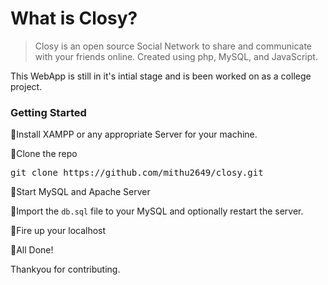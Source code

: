 # What is Closy?


> Closy is an open source Social Network to share and communicate with your friends online. Created using php, MySQL, and JavaScript.

This WebApp is still in it's intial stage and is been worked on as a college project.

 ### Getting Started

🔹Install XAMPP or any appropriate Server for your machine.

🔹Clone the repo

<pre>git clone https://github.com/mithu2649/closy.git</pre>

🔹Start MySQL and Apache Server

🔹Import the <code>db.sql</code> file to your MySQL and optionally restart the server.

🔹Fire up your localhost

🔹All Done!

Thankyou for contributing.



